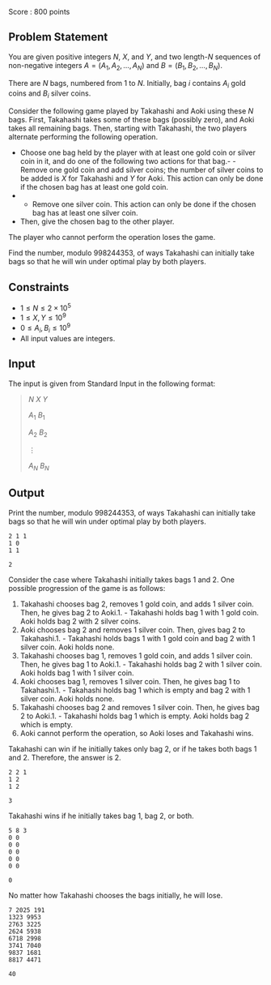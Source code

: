 Score : $800$ points

## Problem Statement

You are given positive integers $N$, $X$, and $Y$, and two length-$N$ sequences of non-negative integers $A = (A_1,A_2,\ldots,A_N)$ and $B = (B_1,B_2,\ldots,B_N)$.

There are $N$ bags, numbered from $1$ to $N$. Initially, bag $i$ contains $A_i$ gold coins and $B_i$ silver coins.

Consider the following game played by Takahashi and Aoki using these $N$ bags. First, Takahashi takes some of these bags (possibly zero), and Aoki takes all remaining bags. Then, starting with Takahashi, the two players alternate performing the following operation.

- Choose one bag held by the player with at least one gold coin or silver coin in it, and do one of the following two actions for that bag.-   - Remove one gold coin and add silver coins; the number of silver coins to be added is $X$ for Takahashi and $Y$ for Aoki. This action can only be done if the chosen bag has at least one gold coin.
-   - Remove one silver coin. This action can only be done if the chosen bag has at least one silver coin.
- Then, give the chosen bag to the other player.

The player who cannot perform the operation loses the game.

Find the number, modulo $998244353$, of ways Takahashi can initially take bags so that he will win under optimal play by both players.

## Constraints

- $1 \le N \le 2\times 10^5$
- $1 \le X, Y \le 10^9$
- $0 \le A_i, B_i \le 10^9$
- All input values are integers.

## Input

The input is given from Standard Input in the following format:

> $N$ $X$ $Y$
> 
> $A_1$ $B_1$
> 
> $A_2$ $B_2$
> 
> $\vdots$
> 
> $A_N$ $B_N$

## Output

Print the number, modulo $998244353$, of ways Takahashi can initially take bags so that he will win under optimal play by both players.

```input1
2 1 1
1 0
1 1
```

```output1
2
```

Consider the case where Takahashi initially takes bags $1$ and $2$. One possible progression of the game is as follows:

1. Takahashi chooses bag $2$, removes $1$ gold coin, and adds $1$ silver coin. Then, he gives bag $2$ to Aoki.1.    - Takahashi holds bag $1$ with $1$ gold coin. Aoki holds bag $2$ with $2$ silver coins.
2. Aoki chooses bag $2$ and removes $1$ silver coin. Then, gives bag $2$ to Takahashi.1.    - Takahashi holds bags $1$ with $1$ gold coin and bag $2$ with $1$ silver coin. Aoki holds none.
3. Takahashi chooses bag $1$, removes $1$ gold coin, and adds $1$ silver coin. Then, he gives bag $1$ to Aoki.1.    - Takahashi holds bag $2$ with $1$ silver coin. Aoki holds bag $1$ with $1$ silver coin.
4. Aoki chooses bag $1$, removes $1$ silver coin. Then, he gives bag $1$ to Takahashi.1.    - Takahashi holds bag $1$ which is empty and bag $2$ with $1$ silver coin. Aoki holds none.
5. Takahashi chooses bag $2$ and removes $1$ silver coin. Then, he gives bag $2$ to Aoki.1.    - Takahashi holds bag $1$ which is empty. Aoki holds bag $2$ which is empty.
6. Aoki cannot perform the operation, so Aoki loses and Takahashi wins.

Takahashi can win if he initially takes only bag $2$, or if he takes both bags $1$ and $2$. Therefore, the answer is $2$.

```input2
2 2 1
1 2
1 2
```

```output2
3
```

Takahashi wins if he initially takes bag $1$, bag $2$, or both. 

```input3
5 8 3
0 0
0 0
0 0
0 0
0 0
```

```output3
0
```

No matter how Takahashi chooses the bags initially, he will lose.

```input4
7 2025 191
1323 9953
2763 3225
2624 5938
6718 2998
3741 7040
9837 1681
8817 4471
```

```output4
40
```